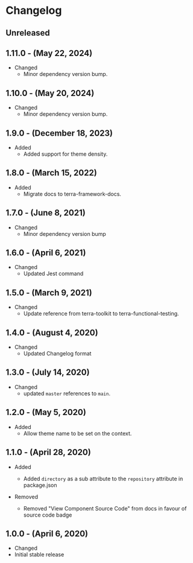 # Changelog

## Unreleased

## 1.11.0 - (May 22, 2024)

* Changed
  * Minor dependency version bump.

## 1.10.0 - (May 20, 2024)

* Changed
  * Minor dependency version bump.

## 1.9.0 - (December 18, 2023)

* Added
  * Added support for theme density.

## 1.8.0 - (March 15, 2022)

* Added
  * Migrate docs to terra-framework-docs.

## 1.7.0 - (June 8, 2021)

* Changed
  * Minor dependency version bump

## 1.6.0 - (April 6, 2021)

* Changed
  * Updated Jest command

## 1.5.0 - (March 9, 2021)

* Changed
  * Update reference from terra-toolkit to terra-functional-testing.

## 1.4.0 - (August 4, 2020)

* Changed
  * Updated Changelog format

## 1.3.0 - (July 14, 2020)

* Changed
  * updated `master` references to `main`.

## 1.2.0 - (May 5, 2020)

* Added
  * Allow theme name to be set on the context.

## 1.1.0 - (April 28, 2020)

* Added
  * Added `directory` as a sub attribute to the `repository` attribute in package.json

* Removed
  * Removed "View Component Source Code" from docs in favour of source code badge

## 1.0.0 - (April 6, 2020)

* Changed
* Initial stable release
